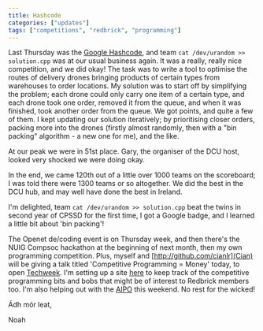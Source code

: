 ```yaml
---
title: Hashcode
categories: ["updates"]
tags: ["competitions", "redbrick", "programming"]
---
```


Last Thursday was the [Google Hashcode](http://hashcode.withgoogle.com), and team `cat /dev/urandom >> solution.cpp` was at our usual business again. It was a really, really nice competition, and we did okay! The task was to write a tool to optimise the routes of delivery drones bringing products of certain types from warehouses to order locations. My solution was to start off by simplifying the problem; each drone could only carry one item of a certain type, and each drone took one order, removed it from the queue, and when it was finished, took another order from the queue. We got points, and quite a few of them. I kept updating our solution iteratively; by prioritising closer orders, packing more into the drones (firstly almost randomly, then with a "bin packing" algorithm - a new one for me), and the like. 

At our peak we were in 51st place. Gary, the organiser of the DCU host, looked very shocked we were doing okay.

In the end, we came 120th out of a little over 1000 teams on the scoreboard; I was told there were 1300 teams or so altogether. We did the best in the DCU hub, and may well have done the best in Ireland.

I'm delighted, team `cat /dev/urandom >> solution.cpp` beat the twins in second year of CPSSD for the first time, I got a Google badge, and I learned a little bit about 'bin packing'!

The Openet de/coding event is on Thursday week, and then there's the NUIG Compsoc hackathon at the beginning of next month, then my own programming competition. Plus, myself and [http://github.com/cianlr](Cian) will be giving a talk titled 'Competitive Programming = Money' today, to open [Techweek](http://techweek.dcu.ie). I'm setting up a site [here](http://redbrick.dcu.ie/~cac/comp) to keep track of the competitive programming bits and bobs that might be of interest to Redbrick members too. I'm also helping out with the [AIPO](http://aipo.computing.dcu.ie) this weekend. No rest for the wicked!

Ádh mór leat,

Noah
